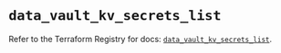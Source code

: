 # `data_vault_kv_secrets_list`

Refer to the Terraform Registry for docs: [`data_vault_kv_secrets_list`](https://registry.terraform.io/providers/hashicorp/vault/3.23.0/docs/data-sources/kv_secrets_list).
